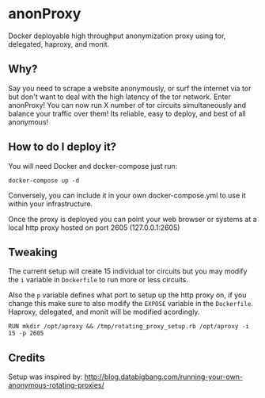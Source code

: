 # anonProxy
Docker deployable high throughput anonymization proxy using tor, delegated, haproxy, and monit.

## Why?
Say you need to scrape a website anonymously, or surf the internet via tor but don't want to deal with the high latency of the tor network. Enter anonProxy! You can now run X number of tor circuits simultaneously and balance your traffic over them! Its reliable, easy to deploy, and best of all anonymous!

## How to do I deploy it?
You will need Docker and docker-compose just run:

`docker-compose up -d`

Conversely, you can include it in your own docker-compose.yml to use it within your infrastructure.

Once the proxy is deployed you can point your web browser or systems at a local http proxy hosted on port 2605 (127.0.0.1:2605)

## Tweaking
The current setup will create 15 individual tor circuits but you may modify the `i` variable in `Dockerfile` to run more or less circuits. 

Also the `p` variable defines what port to setup up the http proxy on, if you change this make sure to also modify the `EXPOSE` variable in the `Dockerfile`. Haproxy, delegated, and monit will be modified acordingly.

`RUN mkdir /opt/aproxy && /tmp/rotating_proxy_setup.rb /opt/aproxy -i 15 -p 2605`

## Credits
Setup was inspired by:
http://blog.databigbang.com/running-your-own-anonymous-rotating-proxies/
